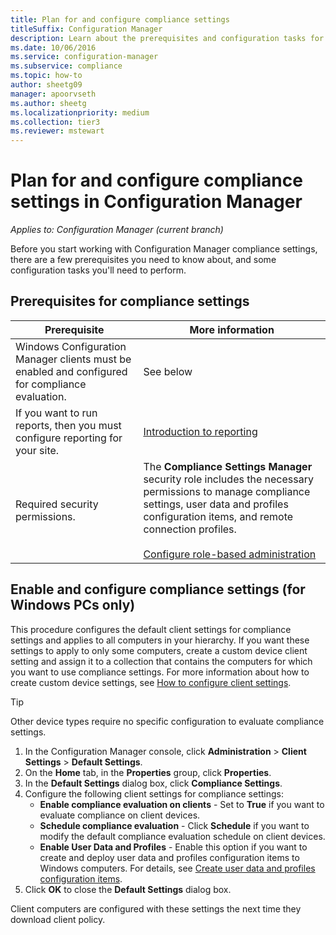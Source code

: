 ```yaml
---
title: Plan for and configure compliance settings
titleSuffix: Configuration Manager
description: Learn about the prerequisites and configuration tasks for working with compliance settings in Configuration Manager.
ms.date: 10/06/2016
ms.service: configuration-manager
ms.subservice: compliance
ms.topic: how-to
author: sheetg09
manager: apoorvseth
ms.author: sheetg
ms.localizationpriority: medium
ms.collection: tier3
ms.reviewer: mstewart
---
```

# Plan for and configure compliance settings in Configuration Manager

*Applies to: Configuration Manager (current branch)*

Before you start working with Configuration Manager compliance settings, there are a few prerequisites you need to know about, and some configuration tasks you'll need to perform.

## Prerequisites for compliance settings

|Prerequisite|More information|
|------------------|----------------------|
|Windows Configuration Manager clients must be enabled and configured for compliance evaluation.|See below|
|If you want to run reports, then you must configure reporting for your site.|[Introduction to reporting](../../core/servers/manage/introduction-to-reporting.md)|
|Required security permissions.|The **Compliance Settings Manager** security role includes the necessary permissions to manage compliance settings, user data and profiles configuration items, and remote connection profiles.<br /><br /> [Configure role-based administration](../../core/servers/deploy/configure/configure-role-based-administration.md)|

##  Enable and configure compliance settings (for Windows PCs only)

This procedure configures the default client settings for compliance settings and applies to all computers in your hierarchy. If you want these settings to apply to only some computers, create a custom device client setting and assign it to a collection that contains the computers for which you want to use compliance settings. For more information about how to create custom device settings, see [How to configure client settings](../../core/clients/deploy/configure-client-settings.md).

> [!TIP]
>  Other device types require no specific configuration to evaluate compliance settings.

1.  In the Configuration Manager console, click **Administration** > **Client Settings** > **Default Settings**.
2.  On the **Home** tab, in the **Properties** group, click **Properties**.
3.  In the **Default Settings** dialog box, click **Compliance Settings**.
4.  Configure the following client settings for compliance settings:
    - **Enable compliance evaluation on clients** - Set to **True** if you want to evaluate compliance on client devices.
    - **Schedule compliance evaluation** - Click **Schedule** if you want to modify the default compliance evaluation schedule on client devices.
    - **Enable User Data and Profiles** - Enable this option if you want to create and deploy user data and profiles configuration items to Windows computers. For details, see [Create user data and profiles configuration items](../deploy-use/create-remote-connection-profiles.md).
5. Click **OK** to close the **Default Settings** dialog box.

Client computers are configured with these settings the next time they download client policy.
